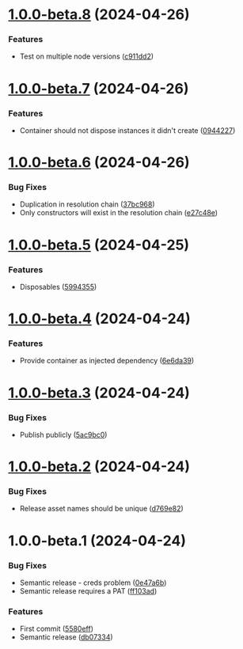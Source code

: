 # [1.0.0-beta.8](https://github.com/laurence79/ts-ioc/compare/v1.0.0-beta.7...v1.0.0-beta.8) (2024-04-26)


### Features

* Test on multiple node versions ([c911dd2](https://github.com/laurence79/ts-ioc/commit/c911dd259f7c63e23e28aa6e01bdf871aaac05aa))

# [1.0.0-beta.7](https://github.com/laurence79/ts-ioc/compare/v1.0.0-beta.6...v1.0.0-beta.7) (2024-04-26)


### Features

* Container should not dispose instances it didn't create ([0944227](https://github.com/laurence79/ts-ioc/commit/0944227a382d45e6316051e1bcd038fb75a75ca3))

# [1.0.0-beta.6](https://github.com/laurence79/ts-ioc/compare/v1.0.0-beta.5...v1.0.0-beta.6) (2024-04-26)


### Bug Fixes

* Duplication in resolution chain ([37bc968](https://github.com/laurence79/ts-ioc/commit/37bc9681fdf93e207b2c9fa97dac0eb980987a0d))
* Only constructors will exist in the resolution chain ([e27c48e](https://github.com/laurence79/ts-ioc/commit/e27c48ec7422647f3927ecd9aa571e9fa1d20e36))

# [1.0.0-beta.5](https://github.com/laurence79/ts-ioc/compare/v1.0.0-beta.4...v1.0.0-beta.5) (2024-04-25)


### Features

* Disposables ([5994355](https://github.com/laurence79/ts-ioc/commit/59943559de5ebe6116e5208371e12390f3be541b))

# [1.0.0-beta.4](https://github.com/laurence79/ts-ioc/compare/v1.0.0-beta.3...v1.0.0-beta.4) (2024-04-24)


### Features

* Provide container as injected dependency ([6e6da39](https://github.com/laurence79/ts-ioc/commit/6e6da3928786bb5cb70c9c1be872ed91b861d83c))

# [1.0.0-beta.3](https://github.com/laurence79/ts-ioc/compare/v1.0.0-beta.2...v1.0.0-beta.3) (2024-04-24)


### Bug Fixes

* Publish publicly ([5ac9bc0](https://github.com/laurence79/ts-ioc/commit/5ac9bc0a58872b2d36ff0b5e8717612a582e82ef))

# [1.0.0-beta.2](https://github.com/laurence79/ts-ioc/compare/v1.0.0-beta.1...v1.0.0-beta.2) (2024-04-24)


### Bug Fixes

* Release asset names should be unique ([d769e82](https://github.com/laurence79/ts-ioc/commit/d769e829d5179dfbbfe7e8c8e2017c88b158bcc6))

# 1.0.0-beta.1 (2024-04-24)


### Bug Fixes

* Semantic release - creds problem ([0e47a6b](https://github.com/laurence79/ts-ioc/commit/0e47a6b00eadf8ec0435600bd0ca4270864cfc4d))
* Semantic release requires a PAT ([ff103ad](https://github.com/laurence79/ts-ioc/commit/ff103adeb4f6eedfaeb6484293a301867aa15cf3))


### Features

* First commit ([5580eff](https://github.com/laurence79/ts-ioc/commit/5580eff66e95bde7f065d7ef4ba8a1c8ea2e56a2))
* Semantic release ([db07334](https://github.com/laurence79/ts-ioc/commit/db073344d303f4eef79121049f1689ca69b7f99f))
